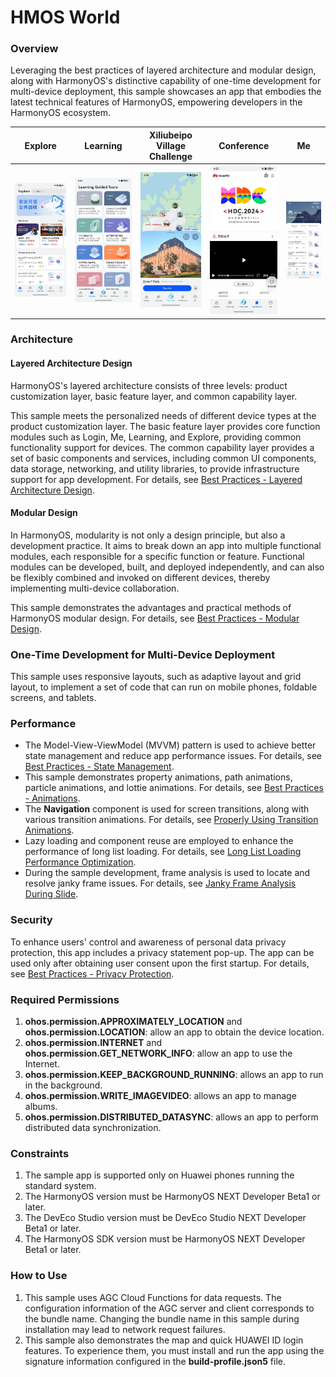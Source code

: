 # HMOS World

### Overview

Leveraging the best practices of layered architecture and modular design, along with HarmonyOS's distinctive capability of one-time development for multi-device deployment, this sample showcases an app that embodies the latest technical features of HarmonyOS, empowering developers in the HarmonyOS ecosystem.

| Explore                                   | Learning                                      | Xiliubeipo Village Challenge                   | Conference                                      | Me                                        |
|-------------------------------------------|-----------------------------------------------|------------------------------------------------|-------------------------------------------------|-------------------------------------------|
| ![image](screenshots/devices/home.en.jpg) | ![image](screenshots/devices/learning.en.jpg) | ![image](screenshots/devices/challenge.en.jpg) | ![image](screenshots/devices/conference.en.jpg) | ![image](screenshots/devices/mine.en.jpg) |

### Architecture

#### Layered Architecture Design

HarmonyOS's layered architecture consists of three levels: product customization layer, basic feature layer, and common capability layer.

This sample meets the personalized needs of different device types at the product customization layer. The basic feature layer provides core function modules such as Login, Me, Learning, and Explore, providing common functionality support for devices. The common capability layer provides a set of basic components and services, including common UI components, data storage, networking, and utility libraries, to provide infrastructure support for app development.
For details, see [Best Practices - Layered Architecture Design](https://developer.huawei.com/consumer/en/doc/harmonyos-guides-V5/bpta-layered-architecture-design-V5?catalogVersion=V5).

#### Modular Design

In HarmonyOS, modularity is not only a design principle, but also a development practice. It aims to break down an app into multiple functional modules, each responsible for a specific function or feature. Functional modules can be developed, built, and deployed independently, and can also be flexibly combined and invoked on different devices, thereby implementing multi-device collaboration.

This sample demonstrates the advantages and practical methods of HarmonyOS modular design. For details, see [Best Practices - Modular Design](https://developer.huawei.com/consumer/en/doc/harmonyos-guides-V5/bpta-modular-design-V5?catalogVersion=V5).

### One-Time Development for Multi-Device Deployment

This sample uses responsive layouts, such as adaptive layout and grid layout, to implement a set of code that can run on mobile phones, foldable screens, and tablets.

### Performance

- The Model-View-ViewModel (MVVM) pattern is used to achieve better state management and reduce app performance issues. For details, see [Best Practices - State Management](https://developer.huawei.com/consumer/en/doc/harmonyos-guides-V5/bpta-status-management-V5?catalogVersion=V5).
- This sample demonstrates property animations, path animations, particle animations, and lottie animations. For details, see [Best Practices - Animations](https://developer.huawei.com/consumer/en/doc/harmonyos-guides-V5/bpta-fair-use-animation-V5?catalogVersion=V5).
- The **Navigation** component is used for screen transitions, along with various transition animations. For details, see [Properly Using Transition Animations](https://developer.huawei.com/consumer/en/doc/harmonyos-guides-V5/bpta-page-transition-V5?catalogVersion=V5).
- Lazy loading and component reuse are employed to enhance the performance of long list loading. For details, see [Long List Loading Performance Optimization](https://developer.huawei.com/consumer/en/doc/harmonyos-guides-V5/bpta-best-practices-long-list-V5?catalogVersion=V5).
- During the sample development, frame analysis is used to locate and resolve janky frame issues. For details, see [Janky Frame Analysis During Slide](https://developer.huawei.com/consumer/en/doc/harmonyos-guides-V5/bpta-frame-practice-V5?catalogVersion=V5).

### Security

To enhance users' control and awareness of personal data privacy protection, this app includes a privacy statement pop-up. The app can be used only after obtaining user consent upon the first startup. For details, see [Best Practices - Privacy Protection](https://developer.huawei.com/consumer/en/doc/harmonyos-guides-V5/bpta-app-privacy-protection-V5?catalogVersion=V5).

### Required Permissions

1. **ohos.permission.APPROXIMATELY_LOCATION** and **ohos.permission.LOCATION**: allow an app to obtain the device location.
2. **ohos.permission.INTERNET** and **ohos.permission.GET_NETWORK_INFO**: allow an app to use the Internet.
3. **ohos.permission.KEEP_BACKGROUND_RUNNING**: allows an app to run in the background.
4. **ohos.permission.WRITE_IMAGEVIDEO**: allows an app to manage albums.
5. **ohos.permission.DISTRIBUTED_DATASYNC**: allows an app to perform distributed data synchronization.

### Constraints

1. The sample app is supported only on Huawei phones running the standard system.
2. The HarmonyOS version must be HarmonyOS NEXT Developer Beta1 or later.
3. The DevEco Studio version must be DevEco Studio NEXT Developer Beta1 or later.
4. The HarmonyOS SDK version must be HarmonyOS NEXT Developer Beta1 or later.

### How to Use

1. This sample uses AGC Cloud Functions for data requests. The configuration information of the AGC server and client corresponds to the bundle name. Changing the bundle name in this sample during installation may lead to network request failures.
2. This sample also demonstrates the map and quick HUAWEI ID login features. To experience them, you must install and run the app using the signature information configured in the **build-profile.json5** file.